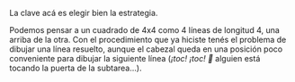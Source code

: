 La clave acá es elegir bien la estrategia.

Podemos pensar a un cuadrado de 4x4 como 4 líneas de longitud 4, una arriba de la otra. Con el procedimiento que ya hiciste tenés el problema de dibujar una línea resuelto, aunque el cabezal queda en una posición poco conveniente para dibujar la siguiente línea (_¡toc! ¡toc! :door:_ alguien está tocando la puerta de la subtarea...).